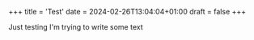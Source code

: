 +++
title = 'Test'
date = 2024-02-26T13:04:04+01:00
draft = false
+++

Just testing 
I'm trying to write some text

